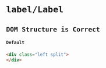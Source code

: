 # `label/Label`

## `DOM Structure is Correct`

####   `Default`

```html
<div class="left split">
</div>

```

